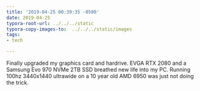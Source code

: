 ```yaml
---
title: '2019-04-25 00:39:35 -0500'
date: 2019-04-25
typora-root-url: ../../../static
typora-copy-images-to:  ../../../static/images
tags:
- tech

---
```

Finally upgraded my graphics card and hardrive. EVGA RTX 2080 and a Samsung Evo 970 NVMe 2TB SSD breathed new life into my PC. Running 100hz 3440x1440 ultrawide on a 10 year old AMD 6950 was just not doing the trick.
